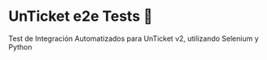 # UnTicket e2e Tests 🎈
Test de Integración Automatizados  para UnTicket v2, utilizando Selenium y Python
